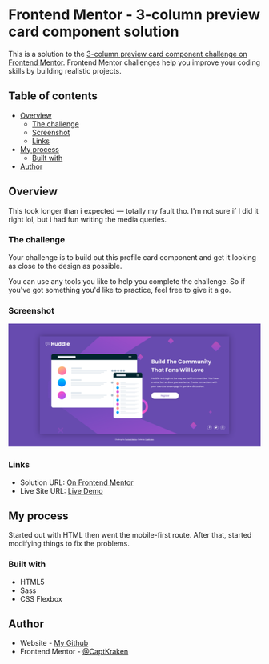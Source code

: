# Frontend Mentor - 3-column preview card component solution

This is a solution to the [3-column preview card component challenge on Frontend Mentor](https://www.frontendmentor.io/challenges/3column-preview-card-component-pH92eAR2-). Frontend Mentor challenges help you improve your coding skills by building realistic projects.

## Table of contents

- [Overview](#overview)
  - [The challenge](#the-challenge)
  - [Screenshot](#screenshot)
  - [Links](#links)
- [My process](#my-process)
  - [Built with](#built-with)
- [Author](#author)

## Overview

This took longer than i expected — totally my fault tho. I'm not sure if I did it right lol, but i had fun writing the media queries.

### The challenge

Your challenge is to build out this profile card component and get it looking as close to the design as possible.

You can use any tools you like to help you complete the challenge. So if you've got something you'd like to practice, feel free to give it a go.

### Screenshot

![](./screenshot.png)

### Links

- Solution URL: [On Frontend Mentor](https://www.frontendmentor.io/solutions/profile-card-component-with-html-scss-css-flexbox-2qoUBBQ6v)
- Live Site URL: [Live Demo](https://captkraken.github.io/huddle-landing-page-with-single-introductory-section)

## My process

Started out with HTML then went the mobile-first route. After that, started modifying things to fix the problems.

### Built with

- HTML5
- Sass
- CSS Flexbox

## Author

- Website - [My Github](https://github.com/CaptKraken)
- Frontend Mentor - [@CaptKraken](https://www.frontendmentor.io/profile/CaptKraken)

